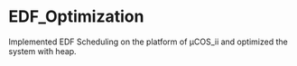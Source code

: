 # EDF_Optimization
Implemented EDF Scheduling on the platform of μCOS_ii and optimized the system with heap.

